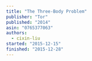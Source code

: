 ```yaml
---
title: "The Three-Body Problem"
publisher: "Tor"
published: "2014"
asin: "0765377063"
authors:
  - cixin-liu
started: "2015-12-15"
finished: "2015-12-28"
---
```

